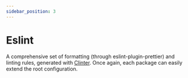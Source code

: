 ```yaml
---
sidebar_position: 3
---
```


# Eslint

A comprehensive set of formatting (through eslint-plugin-prettier) and linting rules, generated with [Clinter](https://github.com/theodo/clinter). Once again, each package can easily extend the root configuration.
